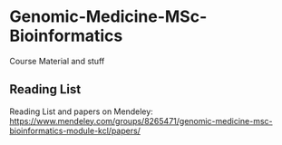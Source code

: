 # Genomic-Medicine-MSc-Bioinformatics
Course Material and stuff

## Reading List
Reading List and papers on Mendeley: https://www.mendeley.com/groups/8265471/genomic-medicine-msc-bioinformatics-module-kcl/papers/
